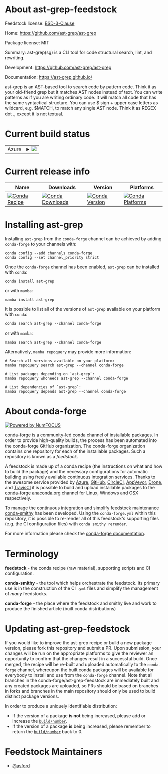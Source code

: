 About ast-grep-feedstock
========================

Feedstock license: [BSD-3-Clause](https://github.com/conda-forge/ast-grep-feedstock/blob/main/LICENSE.txt)

Home: https://github.com/ast-grep/ast-grep

Package license: MIT

Summary: ast-grep(sg) is a CLI tool for code structural search, lint, and rewriting.

Development: https://github.com/ast-grep/ast-grep

Documentation: https://ast-grep.github.io/

ast-grep is an AST-based tool to search code by pattern code. Think it as
your old-friend grep but it matches AST nodes instead of text. You can
write patterns as if you are writing ordinary code. It will match all code
that has the same syntactical structure. You can use $ sign + upper case
letters as wildcard, e.g. $MATCH, to match any single AST node. Think it as
REGEX dot ., except it is not textual.


Current build status
====================


<table>
    
  <tr>
    <td>Azure</td>
    <td>
      <details>
        <summary>
          <a href="https://dev.azure.com/conda-forge/feedstock-builds/_build/latest?definitionId=21580&branchName=main">
            <img src="https://dev.azure.com/conda-forge/feedstock-builds/_apis/build/status/ast-grep-feedstock?branchName=main">
          </a>
        </summary>
        <table>
          <thead><tr><th>Variant</th><th>Status</th></tr></thead>
          <tbody><tr>
              <td>linux_64</td>
              <td>
                <a href="https://dev.azure.com/conda-forge/feedstock-builds/_build/latest?definitionId=21580&branchName=main">
                  <img src="https://dev.azure.com/conda-forge/feedstock-builds/_apis/build/status/ast-grep-feedstock?branchName=main&jobName=linux&configuration=linux%20linux_64_" alt="variant">
                </a>
              </td>
            </tr><tr>
              <td>osx_64</td>
              <td>
                <a href="https://dev.azure.com/conda-forge/feedstock-builds/_build/latest?definitionId=21580&branchName=main">
                  <img src="https://dev.azure.com/conda-forge/feedstock-builds/_apis/build/status/ast-grep-feedstock?branchName=main&jobName=osx&configuration=osx%20osx_64_" alt="variant">
                </a>
              </td>
            </tr>
          </tbody>
        </table>
      </details>
    </td>
  </tr>
</table>

Current release info
====================

| Name | Downloads | Version | Platforms |
| --- | --- | --- | --- |
| [![Conda Recipe](https://img.shields.io/badge/recipe-ast--grep-green.svg)](https://anaconda.org/conda-forge/ast-grep) | [![Conda Downloads](https://img.shields.io/conda/dn/conda-forge/ast-grep.svg)](https://anaconda.org/conda-forge/ast-grep) | [![Conda Version](https://img.shields.io/conda/vn/conda-forge/ast-grep.svg)](https://anaconda.org/conda-forge/ast-grep) | [![Conda Platforms](https://img.shields.io/conda/pn/conda-forge/ast-grep.svg)](https://anaconda.org/conda-forge/ast-grep) |

Installing ast-grep
===================

Installing `ast-grep` from the `conda-forge` channel can be achieved by adding `conda-forge` to your channels with:

```
conda config --add channels conda-forge
conda config --set channel_priority strict
```

Once the `conda-forge` channel has been enabled, `ast-grep` can be installed with `conda`:

```
conda install ast-grep
```

or with `mamba`:

```
mamba install ast-grep
```

It is possible to list all of the versions of `ast-grep` available on your platform with `conda`:

```
conda search ast-grep --channel conda-forge
```

or with `mamba`:

```
mamba search ast-grep --channel conda-forge
```

Alternatively, `mamba repoquery` may provide more information:

```
# Search all versions available on your platform:
mamba repoquery search ast-grep --channel conda-forge

# List packages depending on `ast-grep`:
mamba repoquery whoneeds ast-grep --channel conda-forge

# List dependencies of `ast-grep`:
mamba repoquery depends ast-grep --channel conda-forge
```


About conda-forge
=================

[![Powered by
NumFOCUS](https://img.shields.io/badge/powered%20by-NumFOCUS-orange.svg?style=flat&colorA=E1523D&colorB=007D8A)](https://numfocus.org)

conda-forge is a community-led conda channel of installable packages.
In order to provide high-quality builds, the process has been automated into the
conda-forge GitHub organization. The conda-forge organization contains one repository
for each of the installable packages. Such a repository is known as a *feedstock*.

A feedstock is made up of a conda recipe (the instructions on what and how to build
the package) and the necessary configurations for automatic building using freely
available continuous integration services. Thanks to the awesome service provided by
[Azure](https://azure.microsoft.com/en-us/services/devops/), [GitHub](https://github.com/),
[CircleCI](https://circleci.com/), [AppVeyor](https://www.appveyor.com/),
[Drone](https://cloud.drone.io/welcome), and [TravisCI](https://travis-ci.com/)
it is possible to build and upload installable packages to the
[conda-forge](https://anaconda.org/conda-forge) [anaconda.org](https://anaconda.org/)
channel for Linux, Windows and OSX respectively.

To manage the continuous integration and simplify feedstock maintenance
[conda-smithy](https://github.com/conda-forge/conda-smithy) has been developed.
Using the ``conda-forge.yml`` within this repository, it is possible to re-render all of
this feedstock's supporting files (e.g. the CI configuration files) with ``conda smithy rerender``.

For more information please check the [conda-forge documentation](https://conda-forge.org/docs/).

Terminology
===========

**feedstock** - the conda recipe (raw material), supporting scripts and CI configuration.

**conda-smithy** - the tool which helps orchestrate the feedstock.
                   Its primary use is in the construction of the CI ``.yml`` files
                   and simplify the management of *many* feedstocks.

**conda-forge** - the place where the feedstock and smithy live and work to
                  produce the finished article (built conda distributions)


Updating ast-grep-feedstock
===========================

If you would like to improve the ast-grep recipe or build a new
package version, please fork this repository and submit a PR. Upon submission,
your changes will be run on the appropriate platforms to give the reviewer an
opportunity to confirm that the changes result in a successful build. Once
merged, the recipe will be re-built and uploaded automatically to the
`conda-forge` channel, whereupon the built conda packages will be available for
everybody to install and use from the `conda-forge` channel.
Note that all branches in the conda-forge/ast-grep-feedstock are
immediately built and any created packages are uploaded, so PRs should be based
on branches in forks and branches in the main repository should only be used to
build distinct package versions.

In order to produce a uniquely identifiable distribution:
 * If the version of a package **is not** being increased, please add or increase
   the [``build/number``](https://docs.conda.io/projects/conda-build/en/latest/resources/define-metadata.html#build-number-and-string).
 * If the version of a package **is** being increased, please remember to return
   the [``build/number``](https://docs.conda.io/projects/conda-build/en/latest/resources/define-metadata.html#build-number-and-string)
   back to 0.

Feedstock Maintainers
=====================

* [@asford](https://github.com/asford/)

